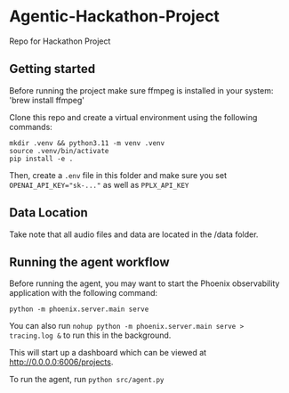 # Agentic-Hackathon-Project
Repo for Hackathon Project

## Getting started
Before running the project make sure ffmpeg is installed in your system:
'brew install ffmpeg'

Clone this repo and create a virtual environment using the following commands:
```
mkdir .venv && python3.11 -m venv .venv
source .venv/bin/activate
pip install -e .
```

Then, create a `.env` file in this folder and make sure you set `OPENAI_API_KEY="sk-..."` as well as `PPLX_API_KEY`

## Data Location
Take note that all audio files and data are located in the /data folder.

## Running the agent workflow
Before running the agent, you may want to start the Phoenix observability application with the following command:
```
python -m phoenix.server.main serve
```

You can also run `nohup python -m phoenix.server.main serve > tracing.log &` to run this in the background.

This will start up a dashboard which can be viewed at http://0.0.0.0:6006/projects.

To run the agent, run `python src/agent.py`
